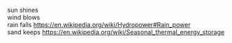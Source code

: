 sun shines  
wind blows  
rain falls https://en.wikipedia.org/wiki/Hydropower#Rain_power  
sand keeps https://en.wikipedia.org/wiki/Seasonal_thermal_energy_storage  